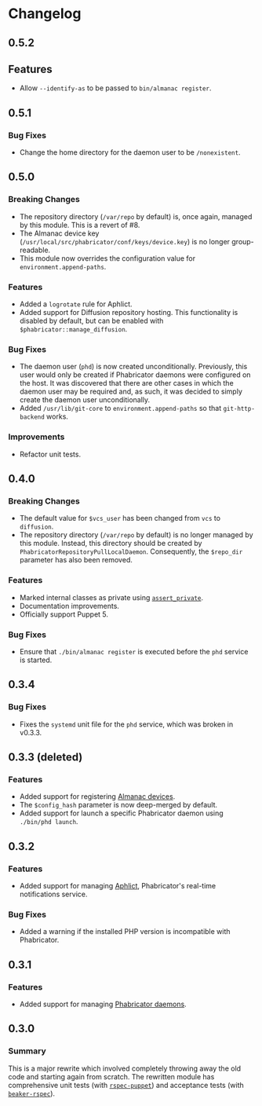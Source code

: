 # Changelog

## 0.5.2

## Features

- Allow `--identify-as` to be passed to `bin/almanac register`.

## 0.5.1

### Bug Fixes

- Change the home directory for the daemon user to be `/nonexistent`.

## 0.5.0

### Breaking Changes

- The repository directory (`/var/repo` by default) is, once again, managed by
  this module. This is a revert of #8.
- The Almanac device key (`/usr/local/src/phabricator/conf/keys/device.key`) is
  no longer group-readable.
- This module now overrides the configuration value for
  `environment.append-paths`.

### Features

- Added a `logrotate` rule for Aphlict.
- Added support for Diffusion repository hosting. This functionality is
  disabled by default, but can be enabled with `$phabricator::manage_diffusion`.

### Bug Fixes

- The daemon user (`phd`) is now created unconditionally. Previously, this user
  would only be created if Phabricator daemons were configured on the host. It
  was discovered that there are other cases in which the daemon user may be
  required and, as such, it was decided to simply create the daemon user
  unconditionally.
- Added `/usr/lib/git-core` to `environment.append-paths` so that
  `git-http-backend` works.

### Improvements

- Refactor unit tests.

## 0.4.0

### Breaking Changes

- The default value for `$vcs_user` has been changed from `vcs` to `diffusion`.
- The repository directory (`/var/repo` by default) is no longer managed by
  this module. Instead, this directory should be created by
  `PhabricatorRepositoryPullLocalDaemon`. Consequently, the `$repo_dir`
  parameter has also been removed.

### Features

- Marked internal classes as private using [`assert_private`](https://github.com/puppetlabs/puppetlabs-stdlib#assert_private).
- Documentation improvements.
- Officially support Puppet 5.

### Bug Fixes

- Ensure that `./bin/almanac register` is executed before the `phd` service is
  started.

## 0.3.4

### Bug Fixes

- Fixes the `systemd` unit file for the `phd` service, which was broken in
  v0.3.3.

## 0.3.3 (deleted)

### Features

- Added support for registering [Almanac devices][almanac].
- The `$config_hash` parameter is now deep-merged by default.
- Added support for launch a specific Phabricator daemon using `./bin/phd
  launch`.

## 0.3.2

### Features

- Added support for managing [Aphlict][aphlict], Phabricator's real-time
  notifications service.

### Bug Fixes

- Added a warning if the installed PHP version is incompatible with Phabricator.

## 0.3.1

### Features

- Added support for managing [Phabricator daemons][phd].

## 0.3.0

### Summary

This is a major rewrite which involved completely throwing away the old code
and starting again from scratch. The rewritten module has comprehensive unit
tests (with [`rspec-puppet`](http://rspec-puppet.com)) and acceptance tests
(with [`beaker-rspec`](https://github.com/puppetlabs/beaker-rspec)).

[almanac]: https://secure.phabricator.com/book/phabricator/article/almanac/
[aphlict]: https://secure.phabricator.com/book/phabricator/article/notifications/
[phd]: https://secure.phabricator.com/book/phabricator/article/managing_daemons/
